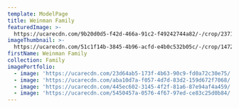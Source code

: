 ```yaml
---
template: ModelPage
title: Weinman Family
featuredImage: >-
  https://ucarecdn.com/9b20d0d5-f42d-466a-91c2-f49242744a82/-/crop/2371x1002/73,0/-/preview/
imageThumbnail: >-
  https://ucarecdn.com/51c1f14b-3845-4b96-acfd-e4b0c532b05c/-/crop/1472x1412/522,4/-/preview/
firstName: Weinman Family
collection: Family
imagePortfolio:
  - image: 'https://ucarecdn.com/23d64ab5-173f-4b63-90c9-fd0a72c30e75/'
  - image: 'https://ucarecdn.com/aba10d7a-f057-4d7d-83d2-159d672f7068/'
  - image: 'https://ucarecdn.com/445ec602-3145-4f2f-81a6-87e94af4a459/'
  - image: 'https://ucarecdn.com/5450457a-0576-4f67-97ed-ce83c25d0b84/'
---
```


